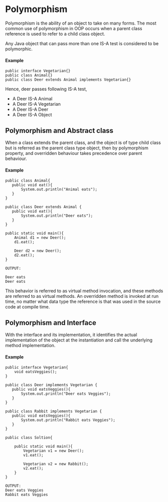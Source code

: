 # Polymorphism
Polymorphism is the ability of an object to take on many forms.
The most common use of polymorphism in OOP occurs when a parent class reference is used to refer to a child class object.

Any Java object that can pass more than one IS-A test is considered to be polymorphic.

#### Example

```
public interface Vegetarian{}
public class Animal{}
public class Deer extends Animal implements Vegetarian{}
```
 
Hence, deer passes following IS-A test,

- A Deer IS-A Animal
- A Deer IS-A Vegetarian
- A Deer IS-A Deer
- A Deer IS-A Object 

## Polymorphism and Abstract class

When a class extends the parent class, and the object is of type
child class but is referred as the parent class type object, then
by polymorphism property, and overridden behaviour takes precedence
over parent behaviour.

#### Example

```
public class Animal{
   public void eat(){
       System.out.println("Animal eats");
   }
}

public class Deer extends Animal {
   public void eat(){
       System.out.println("Deer eats");
   }
}

public static void main(){
    Animal d1 = new Deer();
    d1.eat();
    
    Deer d2 = new Deer();
    d2.eat();
}

OUTPUT:

Deer eats
Deer eats
```


This behavior is referred to as virtual method invocation, and these methods are referred to as virtual methods. An overridden method is invoked at run time, no matter what data type the reference is that was used in the source code at compile time.

## Polymorphism and Interface

With the interface and its implementation, it identifies the actual implementation of the object at the instantiation and call the underlying method implementation.

#### Example

```
public interface Vegetarian{
    void eatsVeggies();
}

public class Deer implements Vegetarian {
   public void eatsVeggies(){
       System.out.println("Deer eats Veggies");
   }
}

public class Rabbit implements Vegetarian {
   public void eatsVeggies(){
       System.out.println("Rabbit eats Veggies");
   }
}

public class Soltion{

    public static void main(){
        Vegetarian v1 = new Deer();
        v1.eat();
        
        Vegetarian v2 = new Rabbit();
        v2.eat();
    }
}

OUTPUT:
Deer eats Veggies
Rabbit eats Veggies
```
